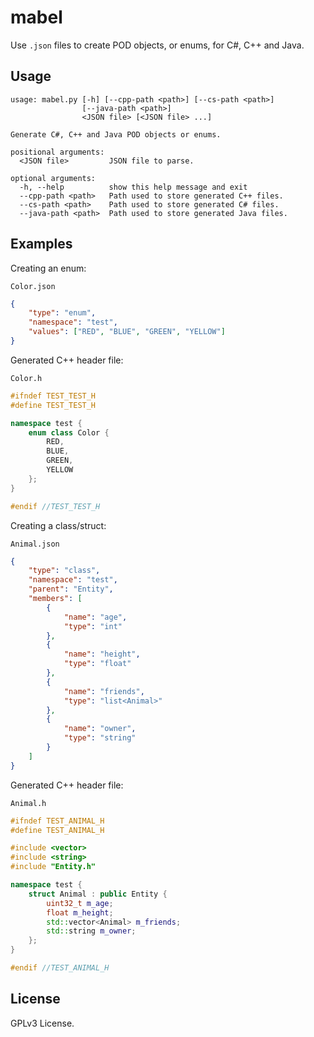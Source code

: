 # mabel
Use `.json` files to create POD objects, or enums, for C#, C++ and Java.

## Usage
```
usage: mabel.py [-h] [--cpp-path <path>] [--cs-path <path>]
                [--java-path <path>]
                <JSON file> [<JSON file> ...]

Generate C#, C++ and Java POD objects or enums.

positional arguments:
  <JSON file>         JSON file to parse.

optional arguments:
  -h, --help          show this help message and exit
  --cpp-path <path>   Path used to store generated C++ files.
  --cs-path <path>    Path used to store generated C# files.
  --java-path <path>  Path used to store generated Java files.
```

## Examples
Creating an enum:

`Color.json`
```json
{
    "type": "enum",
    "namespace": "test",
    "values": ["RED", "BLUE", "GREEN", "YELLOW"]
}
```

Generated C++ header file:

`Color.h`
```C++
#ifndef TEST_TEST_H
#define TEST_TEST_H

namespace test {
	enum class Color {
		RED,
		BLUE,
		GREEN,
		YELLOW
	};
}

#endif //TEST_TEST_H
```

Creating a class/struct:

`Animal.json`
```json
{
    "type": "class",
    "namespace": "test",
    "parent": "Entity",
    "members": [
        {
            "name": "age",
            "type": "int"
        },
        {
            "name": "height",
            "type": "float"
        },
        {
            "name": "friends",
            "type": "list<Animal>"
        },
        {
            "name": "owner",
            "type": "string"
        }
    ]
}
```

Generated C++ header file:

`Animal.h`
```C++
#ifndef TEST_ANIMAL_H
#define TEST_ANIMAL_H

#include <vector>
#include <string>
#include "Entity.h"

namespace test {
	struct Animal : public Entity {
		uint32_t m_age;
		float m_height;
		std::vector<Animal> m_friends;
		std::string m_owner;
	};
}

#endif //TEST_ANIMAL_H
```

## License
GPLv3 License.
